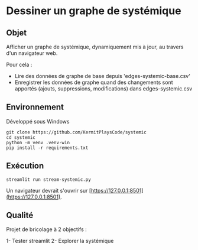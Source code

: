 # Dessiner un graphe de systémique

## Objet

Afficher un graphe de systémique, dynamiquement mis à jour, au travers d'un navigateur web.

Pour cela :
- Lire des données de graphe de base depuis 'edges-systemic-base.csv'
- Enregistrer les données de graphe quand des changements sont apportés (ajouts, suppressions, modifications) dans edges-systemic.csv

## Environnement

Développé sous Windows

```
git clone https://github.com/KermitPlaysCode/systemic
cd systemic
python -m venv .venv-win
pip install -r requirements.txt
```

## Exécution

```
streamlit run stream-systemic.py
```

Un navigateur devrait s'ouvrir sur [https://127.0.0.1:8501](https://127.0.0.1:8501).

## Qualité

Projet de bricolage à 2 objectifs :

1- Tester streamlit
2- Explorer la systémique
